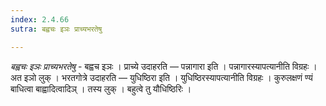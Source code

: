 ```yaml
---
index: 2.4.66
sutra: बह्वचः इञः प्राच्यभरतेषु

---
```

_बह्वचः इञः प्राच्यभरतेषु_ - बह्वच इञः । प्राच्ये उदाहरति — पन्नागारा इति । पन्नागारस्यापत्यानीति विग्रहः । अत इञो लुक् । भरतगोत्रे उदाहरति — युधिष्ठिरा इति । युधिष्ठिरस्यापत्यानीति विग्रहः । कुरुलक्षणं ण्यं बाधित्वा बाह्वादित्वादिञ् । तस्य लुक् । बहुत्वे तु यौधिष्ठिरिः । 
